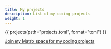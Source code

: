```yaml
---
title: My projects
description: List of my coding projects
weight: 1
---
```


{{ projects(path="projects.toml", format="toml") }}

[Join my Matrix space for my coding projects](https://matrix.to/#/#salifs-projects:mozilla.org)
